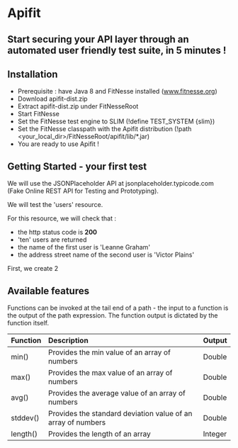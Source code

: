 # Apifit
## Start securing your API layer through an automated user friendly test suite, in 5 minutes !


Installation
------------
* Prerequisite : have Java 8 and FitNesse installed (www.fitnesse.org)
* Download apifit-dist.zip
* Extract apifit-dist.zip under FitNesseRoot
* Start FitNesse
* Set the FitNesse test engine to SLIM (!define TEST_SYSTEM {slim})
* Set the FitNesse classpath with the Apifit distribution (!path <your_local_dir>/FitNesseRoot/apifit/lib/*.jar)
* You are ready to use Apifit !


Getting Started - your first test
---------------------------------

We will use the JSONPlaceholder API at jsonplaceholder.typicode.com (Fake Online REST API for Testing and Prototyping).

We will test the 'users' resource.

For this resource, we will check that : 
* the http status code is **200**
* 'ten' users are returned
* the name of the first user is 'Leanne Graham'
* the address street name of the second user is 'Victor Plains'

First, we create 2 

Available features
------------------

Functions can be invoked at the tail end of a path - the input to a function is the output of the path expression.
The function output is dictated by the function itself.

| Function                  | Description                                                        | Output    |
| :------------------------ | :----------------------------------------------------------------- |-----------|
| min()                    | Provides the min value of an array of numbers                       | Double    |
| max()                    | Provides the max value of an array of numbers                       | Double    |
| avg()                    | Provides the average value of an array of numbers                   | Double    |
| stddev()                 | Provides the standard deviation value of an array of numbers        | Double    |
| length()                 | Provides the length of an array                                     | Integer   |


